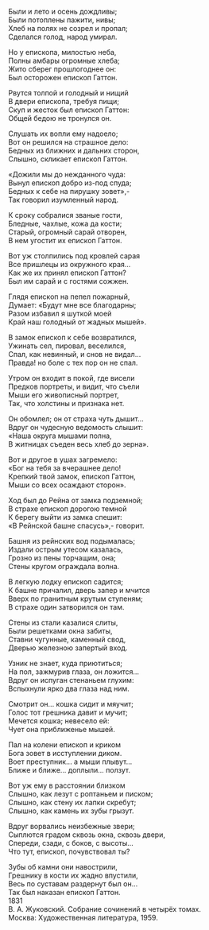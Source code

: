 <!--
.. title: Суд божий над епископом
.. slug: poetry
.. date: 2016-09-28 10:02:00 UTC
.. tags: poetry_ru
.. category: poetry_ru
.. link: 
.. description: стихи
.. type: text
-->


Были и лето и осень дождливы;  
Были потоплены пажити, нивы;  
Хлеб на полях не созрел и пропал;  
Сделался голод, народ умирал.  

Но у епископа, милостью неба,  
Полны амбары огромные хлеба;  
Жито сберег прошлогоднее он:  
Был осторожен епископ Гаттон.  

Рвутся толпой и голодный и нищий  
В двери епископа, требуя пищи;  
Скуп и жесток был епископ Гаттон:  
Общей бедою не тронулся он.  

Слушать их вопли ему надоело;  
Вот он решился на страшное дело:  
Бедных из ближних и дальних сторон,  
Слышно, скликает епископ Гаттон.  

«Дожили мы до нежданного чуда:  
Вынул епископ добро из-под спуда;  
Бедных к себе на пирушку зовет»,-  
Так говорил изумленный народ.  

К сроку собралися званые гости,  
Бледные, чахлые, кожа да кости;  
Старый, огромный сарай отворен,  
В нем угостит их епископ Гаттон.  

Вот уж столпились под кровлей сарая  
Все пришлецы из окружного края...  
Как же их принял епископ Гаттон?  
Был им сарай и с гостями сожжен.  

Глядя епископ на пепел пожарный,  
Думает: «Будут мне все благодарны;  
Разом избавил я шуткой моей  
Край наш голодный от жадных мышей».  

В замок епископ к себе возвратился,  
Ужинать сел, пировал, веселился,  
Спал, как невинный, и снов не видал...  
Правда! но боле с тех пор он не спал.  

Утром он входит в покой, где висели  
Предков портреты, и видит, что съели  
Мыши его живописный портрет,  
Так, что холстины и признака нет.  

Он обомлел; он от страха чуть дышит...  
Вдруг он чудесную ведомость слышит:  
«Наша округа мышами полна,  
В житницах съеден весь хлеб до зерна».  

Вот и другое в ушах загремело:  
«Бог на тебя за вчерашнее дело!  
Крепкий твой замок, епископ Гаттон,  
Мыши со всех осаждают сторон».  

Ход был до Рейна от замка подземной;  
В страхе епископ дорогою темной  
К берегу выйти из замка спешит:  
«В Рейнской башне спасусь»,- говорит.  

Башня из рейнских вод подымалась;  
Издали острым утесом казалась,  
Грозно из пены торчащим, она;  
Стены кругом ограждала волна.  

В легкую лодку епископ садится;  
К башне причалил, дверь запер и мчится  
Вверх по гранитным крутым ступеням;  
В страхе один затворился он там.  

Стены из стали казалися слиты,  
Были решетками окна забиты,  
Ставни чугунные, каменный свод,  
Дверью железною запертый вход.  

Узник не знает, куда приютиться;  
На пол, зажмурив глаза, он ложится...  
Вдруг он испуган стенаньем глухим:  
Вспыхнули ярко два глаза над ним.  

Смотрит он... кошка сидит и мяучит;  
Голос тот грешника давит и мучит;  
Мечется кошка; невесело ей:  
Чует она приближенье мышей.  

Пал на колени епископ и криком  
Бога зовет в исступлении диком.  
Воет преступник... а мыши плывут...  
Ближе и ближе... доплыли... ползут.  

Вот уж ему в расстоянии близком  
Слышно, как лезут с роптаньем и писком;  
Слышно, как стену их лапки скребут;  
Слышно, как камень их зубы грызут.  

Вдруг ворвались неизбежные звери;  
Сыплются градом сквозь окна, сквозь двери,  
Спереди, сзади, с боков, с высоты...  
Что тут, епископ, почувствовал ты?  

Зубы об камни они навострили,  
Грешнику в кости их жадно впустили,  
Весь по суставам раздернут был он...  
Так был наказан епископ Гаттон.  
1831  
В. А. Жуковский. Собрание сочинений в четырёх томах.  
Москва: Художественная литература, 1959.  
